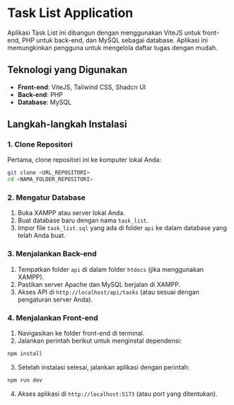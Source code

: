 # Task List Application

Aplikasi Task List ini dibangun dengan menggunakan ViteJS untuk front-end, PHP untuk back-end, dan MySQL sebagai database. Aplikasi ini memungkinkan pengguna untuk mengelola daftar tugas dengan mudah.

## Teknologi yang Digunakan

- **Front-end**: ViteJS, Tailwind CSS, Shadcn UI
- **Back-end**: PHP
- **Database**: MySQL

## Langkah-langkah Instalasi

### 1. Clone Repositori

Pertama, clone repositori ini ke komputer lokal Anda:

```bash
git clone <URL_REPOSITORI>
cd <NAMA_FOLDER_REPOSITORI>
```

### 2. Mengatur Database

1. Buka XAMPP atau server lokal Anda.
2. Buat database baru dengan nama `task_list`.
3. Impor file `task_list.sql` yang ada di folder `api` ke dalam database yang telah Anda buat.

### 3. Menjalankan Back-end

1. Tempatkan folder `api` di dalam folder `htdocs` (jika menggunakan XAMPP).
2. Pastikan server Apache dan MySQL berjalan di XAMPP.
3. Akses API di `http://localhost/api/tasks` (atau sesuai dengan pengaturan server Anda).

### 4. Menjalankan Front-end

1. Navigasikan ke folder front-end di terminal.
2. Jalankan perintah berikut untuk menginstal dependensi:

```bash
npm install
```

3. Setelah instalasi selesai, jalankan aplikasi dengan perintah:

```bash
npm run dev
```

4. Akses aplikasi di `http://localhost:5173` (atau port yang ditentukan).
